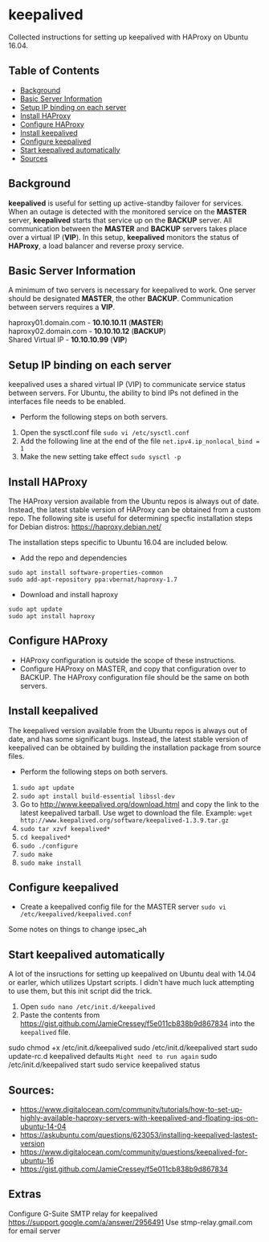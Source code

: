 # keepalived
Collected instructions for setting up keepalived with HAProxy on Ubuntu 16.04.

## Table of Contents
- [Background](#background)
- [Basic Server Information](#basic-server-information)
- [Setup IP binding on each server](#setup-ip-binding-on-each-server)
- [Install HAProxy](#install-haproxy)
- [Configure HAProxy](#configure-haproxy)
- [Install keepalived](#install-keepalived)
- [Configure keepalived](#configure-keepalived)
- [Start keepalived automatically](#start-keepalived-automatically)
- [Sources](#sources)

## Background
**keepalived** is useful for setting up active-standby failover for services. When an outage is detected with the monitored service on the **MASTER** server, **keepalived** starts that service up on the **BACKUP** server. All communication between the **MASTER** and **BACKUP** servers takes place over a virtual IP (**VIP**). In this setup, **keepalived** monitors the status of **HAProxy**, a load balancer and reverse proxy service.

## Basic Server Information
A minimum of two servers is necessary for keepalived to work. One server should be designated **MASTER**, the other **BACKUP**. Communication between servers requires a **VIP**.

haproxy01.domain.com - **10.10.10.11** (**MASTER**)<br>
haproxy02.domain.com - **10.10.10.12** (**BACKUP**)<br>
Shared Virtual IP - **10.10.10.99** (**VIP**)<br>

## Setup IP binding on each server
keepalived uses a shared virtual IP (VIP) to communicate service status between servers. For Ubuntu, the ability to bind IPs not defined in the interfaces file needs to be enabled.

- Perform the following steps on both servers.

1. Open the sysctl.conf file
`sudo vi /etc/sysctl.conf`
2. Add the following line at the end of the file
`net.ipv4.ip_nonlocal_bind = 1`
3. Make the new setting take effect
`sudo sysctl -p`

## Install HAProxy
The HAProxy version available from the Ubuntu repos is always out of date. Instead, the latest stable version of HAProxy can be obtained from a custom repo. The following site is useful for determining specfic installation steps for Debian distros: https://haproxy.debian.net/

The installation steps specific to Ubuntu 16.04 are included below. 

- Add the repo and dependencies
```
sudo apt install software-properties-common
sudo add-apt-repository ppa:vbernat/haproxy-1.7
```
- Download and install haproxy
```
sudo apt update
sudo apt install haproxy
```

## Configure HAProxy
- HAProxy configuration is outside the scope of these instructions.
- Configure HAProxy on MASTER, and copy that configuration over to BACKUP. The HAProxy configuration file should be the same on both servers.

## Install keepalived
The keepalived version available from the Ubuntu repos is always out of date, and has some significant bugs. Instead, the latest stable version of keepalived can be obtained by building the installation package from source files. 

- Perform the following steps on both servers.

1. `sudo apt update`
2. `sudo apt install build-essential libssl-dev`
3. Go to http://www.keepalived.org/download.html and copy the link to the latest keepalived tarball. Use wget to download the file. Example: `wget http://www.keepalived.org/software/keepalived-1.3.9.tar.gz`
4. `sudo tar xzvf keepalived*`
5. `cd keepalived*`
6. `sudo ./configure`
7. `sudo make`
8. `sudo make install`

## Configure keepalived
- Create a keepalived config file for the MASTER server
`sudo vi /etc/keepalived/keepalived.conf`

Some notes on things to change
ipsec_ah

## Start keepalived automatically
A lot of the insructions for setting up keepalived on Ubuntu deal with 14.04 or earler, which utilizes Upstart scripts. I didn't have much luck attempting to use them, but this init script did the trick.

1. Open `sudo nano /etc/init.d/keepalived`
2. Paste the contents from https://gist.github.com/JamieCressey/f5e011cb838b9d867834 into the `keepalived` file.

sudo chmod +x /etc/init.d/keepalived
sudo /etc/init.d/keepalived start
sudo update-rc.d keepalived defaults
`Might need to run again`
sudo /etc/init.d/keepalived start
sudo service keepalived status

## Sources:
- https://www.digitalocean.com/community/tutorials/how-to-set-up-highly-available-haproxy-servers-with-keepalived-and-floating-ips-on-ubuntu-14-04
- https://askubuntu.com/questions/623053/installing-keepalived-lastest-version
- https://www.digitalocean.com/community/questions/keepalived-for-ubuntu-16
- https://gist.github.com/JamieCressey/f5e011cb838b9d867834

## Extras
Configure G-Suite SMTP relay for keepalived
https://support.google.com/a/answer/2956491
Use stmp-relay.gmail.com for email server
